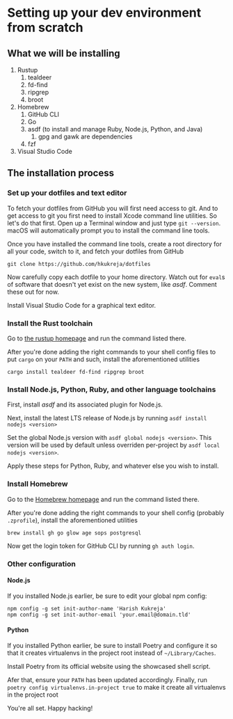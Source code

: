 # Setting up your dev environment from scratch

## What we will be installing

1. Rustup
    1. tealdeer
    1. fd-find
    1. ripgrep
    1. broot
1. Homebrew
    1. GitHub CLI
    1. Go
    1. asdf (to install and manage Ruby, Node.js, Python, and Java)
        1. gpg and gawk are dependencies
    1. fzf
1. Visual Studio Code

## The installation process

### Set up your dotfiles and text editor

To fetch your dotfiles from GitHub you will first need access to git.
And to get access to git you first need to install Xcode command line utilities.
So let's do that first.
Open up a Terminal window and just type `git --version`. macOS will automatically prompt you to install the command line tools.

Once you have installed the command line tools, create a root directory for all your code, switch to it, and fetch your dotfiles from GitHub

```shell
git clone https://github.com/hkukreja/dotfiles
```

Now carefully copy each dotfile to your home directory. Watch out for `eval`s of software that doesn't yet exist on the new system, like *asdf*. Comment these out for now.

Install Visual Studio Code for a graphical text editor.

### Install the Rust toolchain

Go to [the rustup homepage](rustup.rs) and run the command listed there.

After you're done adding the right commands to your shell config files to put `cargo` on your `PATH` and such, install the aforementioned utilities

```shell
cargo install tealdeer fd-find ripgrep broot
```

### Install Node.js, Python, Ruby, and other language toolchains

First, install *asdf* and its associated plugin for Node.js.

Next, install the latest LTS release of Node.js by running `asdf install nodejs <version>`

Set the global Node.js version with `asdf global nodejs <version>`.
This version will be used by default unless overriden per-project by `asdf local nodejs <version>`.

Apply these steps for Python, Ruby, and whatever else you wish to install.

### Install Homebrew

Go to the [Homebrew homepage](brew.sh) and run the command listed there.

After you're done adding the right commands to your shell config (probably `.zprofile`), install the aforementioned utilities

```shell
brew install gh go glow age sops postgresql
```

Now get the login token for GitHub CLI by running `gh auth login`.

### Other configuration

#### Node.js

If you installed Node.js earlier, be sure to edit your global npm config:

```shell
npm config -g set init-author-name 'Harish Kukreja'
npm config -g set init-author-email 'your.email@domain.tld'
```

#### Python

If you installed Python earlier, be sure to install Poetry and configure it so that it creates virtualenvs in the project root instead of `~/Library/Caches`.

Install Poetry from its official website using the showcased shell script.

Afer that, ensure your `PATH` has been updated accordingly.
Finally, run `poetry config virtualenvs.in-project true` to make it create all virtualenvs in the project root

You're all set. Happy hacking!
